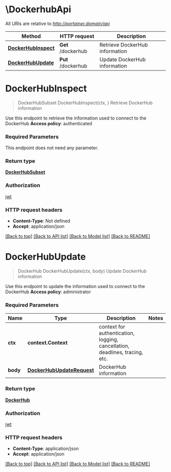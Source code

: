 # \DockerhubApi

All URIs are relative to *http://portainer.domain/api*

Method | HTTP request | Description
------------- | ------------- | -------------
[**DockerHubInspect**](DockerhubApi.md#DockerHubInspect) | **Get** /dockerhub | Retrieve DockerHub information
[**DockerHubUpdate**](DockerhubApi.md#DockerHubUpdate) | **Put** /dockerhub | Update DockerHub information


# **DockerHubInspect**
> DockerHubSubset DockerHubInspect(ctx, )
Retrieve DockerHub information

Use this endpoint to retrieve the information used to connect to the DockerHub **Access policy**: authenticated 

### Required Parameters
This endpoint does not need any parameter.

### Return type

[**DockerHubSubset**](DockerHubSubset.md)

### Authorization

[jwt](../README.md#jwt)

### HTTP request headers

 - **Content-Type**: Not defined
 - **Accept**: application/json

[[Back to top]](#) [[Back to API list]](../README.md#documentation-for-api-endpoints) [[Back to Model list]](../README.md#documentation-for-models) [[Back to README]](../README.md)

# **DockerHubUpdate**
> DockerHub DockerHubUpdate(ctx, body)
Update DockerHub information

Use this endpoint to update the information used to connect to the DockerHub **Access policy**: administrator 

### Required Parameters

Name | Type | Description  | Notes
------------- | ------------- | ------------- | -------------
 **ctx** | **context.Context** | context for authentication, logging, cancellation, deadlines, tracing, etc.
  **body** | [**DockerHubUpdateRequest**](DockerHubUpdateRequest.md)| DockerHub information | 

### Return type

[**DockerHub**](DockerHub.md)

### Authorization

[jwt](../README.md#jwt)

### HTTP request headers

 - **Content-Type**: application/json
 - **Accept**: application/json

[[Back to top]](#) [[Back to API list]](../README.md#documentation-for-api-endpoints) [[Back to Model list]](../README.md#documentation-for-models) [[Back to README]](../README.md)

